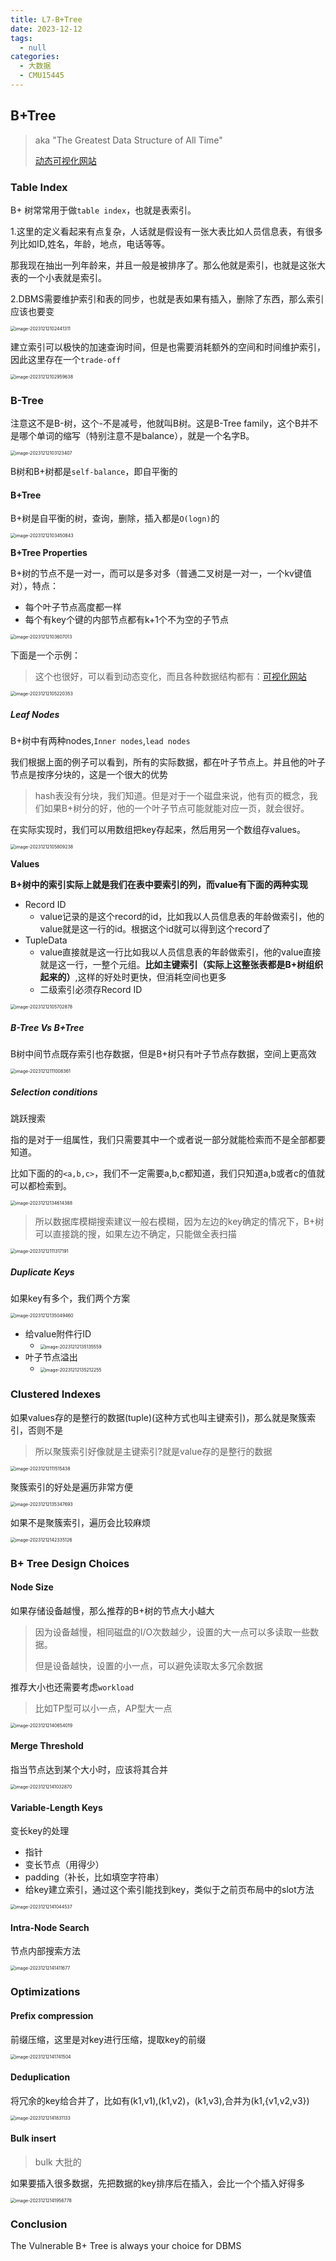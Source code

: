 ```yaml
---
title: L7-B+Tree
date: 2023-12-12
tags: 
  - null
categories: 
  - 大数据
  - CMU15445
---
```


## B+Tree

> aka  "The Greatest  Data Structure  of All  Time"
>
> [动态可视化网站](https://www.cs.usfca.edu/~galles/visualization/BPlusTree.html)

### Table Index

B+ 树常常用于做`table index`，也就是表索引。

1.这里的定义看起来有点复杂，人话就是假设有一张大表比如人员信息表，有很多列比如ID,姓名，年龄，地点，电话等等。

那我现在抽出一列年龄来，并且一般是被排序了。那么他就是索引，也就是这张大表的一个小表就是索引。

2.DBMS需要维护索引和表的同步，也就是表如果有插入，删除了东西，那么索引应该也要变

<img src="https://typora-1309665611.cos.ap-nanjing.myqcloud.com/typora/image-20231212102441311.png" alt="image-20231212102441311" style="zoom:50%;" />

建立索引可以极快的加速查询时间，但是也需要消耗额外的空间和时间维护索引，因此这里存在一个`trade-off`

<img src="https://typora-1309665611.cos.ap-nanjing.myqcloud.com/typora/image-20231212102959638.png" alt="image-20231212102959638" style="zoom:50%;" />

### B-Tree

注意这不是B-树，这个-不是减号，他就叫B树。这是B-Tree family，这个B并不是哪个单词的缩写（特别注意不是balance），就是一个名字B。

<img src="https://typora-1309665611.cos.ap-nanjing.myqcloud.com/typora/image-20231212103123407.png" alt="image-20231212103123407" style="zoom:50%;" />

B树和B+树都是`self-balance`，即自平衡的

#### B+Tree

B+树是自平衡的树，查询，删除，插入都是`O(logn)`的

<img src="https://typora-1309665611.cos.ap-nanjing.myqcloud.com/typora/image-20231212103450843.png" alt="image-20231212103450843" style="zoom:50%;" />

**B+Tree  Properties**

B+树的节点不是一对一，而可以是多对多（普通二叉树是一对一，一个kv键值对），特点：

- 每个叶子节点高度都一样
- 每个有key个键的内部节点都有k+1个不为空的子节点

<img src="https://typora-1309665611.cos.ap-nanjing.myqcloud.com/typora/image-20231212103607013.png" alt="image-20231212103607013" style="zoom:50%;" />

下面是一个示例：

> 这个也很好，可以看到动态变化，而且各种数据结构都有：[可视化网站](https://www.cs.usfca.edu/~galles/visualization/BPlusTree.html)



<img src="https://typora-1309665611.cos.ap-nanjing.myqcloud.com/typora/image-20231212105220353.png" alt="image-20231212105220353" style="zoom:50%;" />

##### Leaf Nodes

B+树中有两种nodes,`Inner nodes`,`lead nodes`

我们根据上面的例子可以看到，所有的实际数据，都在叶子节点上。并且他的叶子节点是按序分块的，这是一个很大的优势

> hash表没有分块，我们知道。但是对于一个磁盘来说，他有页的概念，我们如果B+树分的好，他的一个叶子节点可能就能对应一页，就会很好。

在实际实现时，我们可以用数组把key存起来，然后用另一个数组存values。

<img src="https://typora-1309665611.cos.ap-nanjing.myqcloud.com/typora/image-20231212105809238.png" alt="image-20231212105809238" style="zoom:50%;" />

**Values**

**B+树中的索引实际上就是我们在表中要索引的列，而value有下面的两种实现**

- Record ID
  - value记录的是这个record的id，比如我以人员信息表的年龄做索引，他的value就是这一行的id。根据这个id就可以得到这个record了
- TupleData
  - value直接就是这一行比如我以人员信息表的年龄做索引，他的value直接就是这一行，一整个元组。**比如主键索引（实际上这整张表都是B+树组织起来的）**,这样的好处时更快，但消耗空间也更多
  - 二级索引必须存Record ID

<img src="https://typora-1309665611.cos.ap-nanjing.myqcloud.com/typora/image-20231212105702878.png" alt="image-20231212105702878" style="zoom:50%;" />

##### B-Tree  Vs B+Tree

B树中间节点既存索引也存数据，但是B+树只有叶子节点存数据，空间上更高效

<img src="https://typora-1309665611.cos.ap-nanjing.myqcloud.com/typora/image-20231212111008361.png" alt="image-20231212111008361" style="zoom:50%;" />

##### Selection conditions

跳跃搜索

指的是对于一组属性，我们只需要其中一个或者说一部分就能检索而不是全部都要知道。

比如下面的的`<a,b,c>`，我们不一定需要a,b,c都知道，我们只知道a,b或者c的值就可以都检索到。

<img src="https://typora-1309665611.cos.ap-nanjing.myqcloud.com/typora/image-20231212134614388.png" alt="image-20231212134614388" style="zoom:50%;" />

> 所以数据库模糊搜索建议一般右模糊，因为左边的key确定的情况下，B+树可以直接跳的搜，如果左边不确定，只能做全表扫描

<img src="https://typora-1309665611.cos.ap-nanjing.myqcloud.com/typora/image-20231212111317191.png" alt="image-20231212111317191" style="zoom:50%;" />

##### Duplicate Keys

如果key有多个，我们两个方案

<img src="https://typora-1309665611.cos.ap-nanjing.myqcloud.com/typora/image-20231212135049460.png" alt="image-20231212135049460" style="zoom:50%;" />

- 给value附件行ID
  - <img src="https://typora-1309665611.cos.ap-nanjing.myqcloud.com/typora/image-20231212135135559.png" alt="image-20231212135135559" style="zoom:50%;" />
- 叶子节点溢出
  - <img src="https://typora-1309665611.cos.ap-nanjing.myqcloud.com/typora/image-20231212135212255.png" alt="image-20231212135212255" style="zoom:50%;" />



### Clustered Indexes

如果values存的是整行的数据(tuple)(这种方式也叫主键索引)，那么就是聚簇索引，否则不是

> 所以聚簇索引好像就是主键索引?就是value存的是整行的数据

<img src="https://typora-1309665611.cos.ap-nanjing.myqcloud.com/typora/image-20231212111515438.png" alt="image-20231212111515438" style="zoom:50%;" />

聚簇索引的好处是遍历非常方便

<img src="https://typora-1309665611.cos.ap-nanjing.myqcloud.com/typora/image-20231212135347693.png" alt="image-20231212135347693" style="zoom:50%;" />

如果不是聚簇索引，遍历会比较麻烦

<img src="https://typora-1309665611.cos.ap-nanjing.myqcloud.com/typora/image-20231212142335126.png" alt="image-20231212142335126" style="zoom:50%;" />

### B+ Tree Design Choices

#### Node Size

如果存储设备越慢，那么推荐的B+树的节点大小越大

> 因为设备越慢，相同磁盘的I/O次数越少，设置的大一点可以多读取一些数据。
>
> 但是设备越快，设置的小一点，可以避免读取太多冗余数据

推荐大小也还需要考虑`workload`

> 比如TP型可以小一点，AP型大一点

<img src="https://typora-1309665611.cos.ap-nanjing.myqcloud.com/typora/image-20231212140654019.png" alt="image-20231212140654019" style="zoom:50%;" />

#### Merge  Threshold

指当节点达到某个大小时，应该将其合并

<img src="https://typora-1309665611.cos.ap-nanjing.myqcloud.com/typora/image-20231212141032870.png" alt="image-20231212141032870" style="zoom:50%;" />

#### Variable-Length  Keys

变长key的处理

- 指针
- 变长节点（用得少）
- padding（补长，比如填空字符串）
- 给key建立索引，通过这个索引能找到key，类似于之前页布局中的slot方法

<img src="https://typora-1309665611.cos.ap-nanjing.myqcloud.com/typora/image-20231212141044537.png" alt="image-20231212141044537" style="zoom:50%;" />

#### Intra-Node Search

节点内部搜索方法

<img src="https://typora-1309665611.cos.ap-nanjing.myqcloud.com/typora/image-20231212141411677.png" alt="image-20231212141411677" style="zoom:50%;" />

### Optimizations

#### Prefix compression

前缀压缩，这里是对key进行压缩，提取key的前缀

<img src="https://typora-1309665611.cos.ap-nanjing.myqcloud.com/typora/image-20231212141741504.png" alt="image-20231212141741504" style="zoom:50%;" />

#### Deduplication

将冗余的key给合并了，比如有(k1,v1),(k1,v2)，(k1,v3),合并为(k1,{v1,v2,v3})

<img src="https://typora-1309665611.cos.ap-nanjing.myqcloud.com/typora/image-20231212141831133.png" alt="image-20231212141831133" style="zoom:50%;" />

#### Bulk  insert

> bulk  大批的

如果要插入很多数据，先把数据的key排序后在插入，会比一个个插入好得多

<img src="https://typora-1309665611.cos.ap-nanjing.myqcloud.com/typora/image-20231212141956778.png" alt="image-20231212141956778" style="zoom:50%;" />

### Conclusion

The  Vulnerable  B+ Tree    is  always  your  choice for  DBMS

